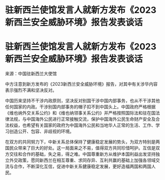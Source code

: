 # 驻新西兰使馆发言人就新方发布《2023新西兰安全威胁环境》报告发表谈话

# 驻新西兰使馆发言人就新方发布《2023新西兰安全威胁环境》报告发表谈话

来源：中国驻新西兰大使馆

中方注意到新方发布的《2023新西兰安全威胁环境》报告，对其中有关涉华内容表示强烈不满和坚决反对。

中国历来坚持不干涉内政原则，坚决反对别国干涉中国内部事务，也从不干涉其他任何国家的内政。干涉别国内部事务的帽子扣不到中国头上。中国政府严格根据《维也纳外交关系公约》和《维也纳领事关系公约》并严格按照国际法和驻在国法律法规，与中国海外公民进行正常接触交流，保护中国海外公民生命财产安全及合法权益，也希望有关国家的政府为中国海外公民和当地华人正常的生活、工作、学习创造公开、包容、非歧视的环境。

在双方的共同努力下，中新关系总体保持了健康稳定发展的势头，为双方特别是两国民众带来了巨大的好处。这一局面来之不易，值得双方共同珍惜呵护。互信是双方交往和合作的基础，失之易，得之难。中国尊重新方从维护本国利益出发坚持独立外交政策，愿同新西兰在相互尊重、求同存异、互利共赢的基础上加强各领域交流与合作，不断深化互信，促进中新关系健康稳定发展，更好造福两国和两国人民。

